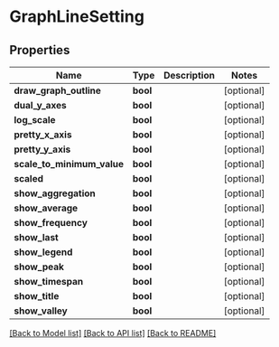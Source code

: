 # GraphLineSetting

## Properties
Name | Type | Description | Notes
------------ | ------------- | ------------- | -------------
**draw_graph_outline** | **bool** |  | [optional] 
**dual_y_axes** | **bool** |  | [optional] 
**log_scale** | **bool** |  | [optional] 
**pretty_x_axis** | **bool** |  | [optional] 
**pretty_y_axis** | **bool** |  | [optional] 
**scale_to_minimum_value** | **bool** |  | [optional] 
**scaled** | **bool** |  | [optional] 
**show_aggregation** | **bool** |  | [optional] 
**show_average** | **bool** |  | [optional] 
**show_frequency** | **bool** |  | [optional] 
**show_last** | **bool** |  | [optional] 
**show_legend** | **bool** |  | [optional] 
**show_peak** | **bool** |  | [optional] 
**show_timespan** | **bool** |  | [optional] 
**show_title** | **bool** |  | [optional] 
**show_valley** | **bool** |  | [optional] 

[[Back to Model list]](../README.md#documentation-for-models) [[Back to API list]](../README.md#documentation-for-api-endpoints) [[Back to README]](../README.md)


